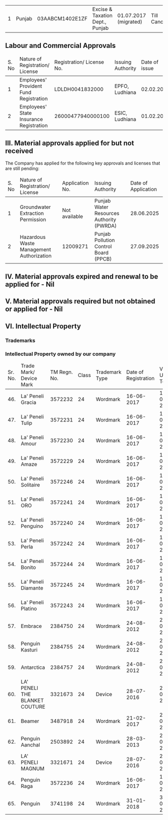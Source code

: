 <table><tr><td>1</td><td>Punjab</td><td>03AABCM1402E1ZF</td><td>Excise &amp; Taxation Dept.,<br/>Punjab</td><td>01.07.2017<br/>(migrated)</td><td>Till Cancelled</td></tr></table>

## Labour and Commercial Approvals

<table><thead><tr><td>S. No</td><td>Nature of Registration/ License</td><td>Registration/ License No.</td><td>Issuing Authority</td><td>Date of issue</td><td>Date of Expiry</td></tr></thead><tbody><tr><td>1</td><td>Employees' Provident Fund Registration</td><td>LDLDH0041832000</td><td>EPFO, Ludhiana</td><td>02.02.2013</td><td>Till Cancelled</td></tr><tr><td>2</td><td>Employees' State Insurance Registration</td><td>26000477940000100</td><td>ESIC, Ludhiana</td><td>01.02.2013</td><td>Till Cancelled</td></tr></tbody></table>

## III. Material approvals applied for but not received

The Company has applied for the following key approvals and licenses that are still pending:

<table><thead><tr><td>S. No</td><td>Nature of Registration/ License</td><td>Application No.</td><td>Issuing Authority</td><td>Date of Application</td></tr></thead><tbody><tr><td>1</td><td>Groundwater Extraction Permission</td><td>Not available</td><td>Punjab Water Resources Authority (PWRDA)</td><td>28.06.2025</td></tr><tr><td>2</td><td>Hazardous Waste Management Authorization</td><td>12009271</td><td>Punjab Pollution Control Board (PPCB)</td><td>27.09.2025</td></tr></tbody></table>

## IV. Material approvals expired and renewal to be applied for - Nil

## V. Material approvals required but not obtained or applied for - Nil

## VI. Intellectual Property

### Trademarks

### Intellectual Property owned by our company

<table><thead><tr><td>Sr. No.</td><td>Trade Mark/ Device Mark</td><td>TM Regn. No.</td><td>Class</td><td>Trademark Type</td><td>Date of Registration</td><td>Valid Up To</td></tr></thead><tbody><tr><td>46.</td><td>La' Peneli Gracia</td><td>3572232</td><td>24</td><td>Wordmark</td><td>16-06-2017</td><td>16-06-2027</td></tr><tr><td>47.</td><td>La' Peneli Tulip</td><td>3572231</td><td>24</td><td>Wordmark</td><td>16-06-2017</td><td>16-06-2027</td></tr><tr><td>48.</td><td>La' Peneli Amour</td><td>3572230</td><td>24</td><td>Wordmark</td><td>16-06-2017</td><td>16-06-2027</td></tr><tr><td>49.</td><td>La' Peneli Amaze</td><td>3572229</td><td>24</td><td>Wordmark</td><td>16-06-2017</td><td>16-06-2027</td></tr><tr><td>50.</td><td>La' Peneli Solitaire</td><td>3572246</td><td>24</td><td>Wordmark</td><td>16-06-2017</td><td>16-06-2027</td></tr><tr><td>51.</td><td>La' Peneli ORO</td><td>3572241</td><td>24</td><td>Wordmark</td><td>16-06-2017</td><td>16-06-2027</td></tr><tr><td>52.</td><td>La' Peneli Penguino</td><td>3572240</td><td>24</td><td>Wordmark</td><td>16-06-2017</td><td>16-06-2027</td></tr><tr><td>53.</td><td>La' Peneli Perla</td><td>3572242</td><td>24</td><td>Wordmark</td><td>16-06-2017</td><td>16-06-2027</td></tr><tr><td>54.</td><td>La' Peneli Bonito</td><td>3572244</td><td>24</td><td>Wordmark</td><td>16-06-2017</td><td>16-06-2027</td></tr><tr><td>55.</td><td>La' Peneli Diamante</td><td>3572245</td><td>24</td><td>Wordmark</td><td>16-06-2017</td><td>16-06-2027</td></tr><tr><td>56.</td><td>La' Peneli Platino</td><td>3572243</td><td>24</td><td>Wordmark</td><td>16-06-2017</td><td>16-06-2027</td></tr><tr><td>57.</td><td>Embrace</td><td>2384750</td><td>24</td><td>Wordmark</td><td>24-08-2012</td><td>24-08-2022</td></tr><tr><td>58.</td><td>Penguin Kasturi</td><td>2384755</td><td>24</td><td>Wordmark</td><td>24-08-2012</td><td>24-08-2032</td></tr><tr><td>59.</td><td>Antarctica</td><td>2384757</td><td>24</td><td>Wordmark</td><td>24-08-2012</td><td>24-08-2022</td></tr><tr><td>60.</td><td>LA' PENELI<br/>THE BLANKET COUTURE</td><td>3321673</td><td>24</td><td>Device</td><td>28-07-2016</td><td>28-07-2026</td></tr><tr><td>61.</td><td>Beamer</td><td>3487918</td><td>24</td><td>Wordmark</td><td>21-02-2017</td><td>21-02-2027</td></tr><tr><td>62.</td><td>Penguin Aanchal</td><td>2503892</td><td>24</td><td>Wordmark</td><td>28-03-2013</td><td>28-03-2033</td></tr><tr><td>63.</td><td>LA' PENELI MAGNUM</td><td>3321671</td><td>24</td><td>Device</td><td>28-07-2016</td><td>28-07-2026</td></tr><tr><td>64.</td><td>Penguin Raga</td><td>3572236</td><td>24</td><td>Wordmark</td><td>16-06-2017</td><td>16-06-2027</td></tr><tr><td>65.</td><td>Penguin</td><td>3741198</td><td>24</td><td>Wordmark</td><td>31-01-2018</td><td>31-01-2028</td></tr></tbody></table>